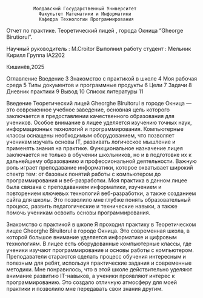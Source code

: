               Молдавский Государственный Университет
                Факультет Математики и Информатики
                Кафедра Технологии Программирования




                                  

Отчет по практике.
Теоретический лицей , города Окница “Gheorge Birutiorul”.








Научный руководитель : M.Croitor
Выполнил работу студент : Мельник Кирилл
Группа IA2202

Кишинёв,2025

Оглавление
Введение	3
Знакомство с практикой в школе	4
Моя рабочая среда	5
Типы документов и программные продукты	6
Цели	7
Задачи	8
Дневник практики	9
Вывод	10
Список литературы	11















Введение
Теоретический лицей Gheorghe Bîruitorul в городе Окница — это современное учебное заведение, основная цель которого заключается в предоставлении качественного образования для учеников. Особое внимание в лицее уделяется изучению точных наук, информационных технологий и программирования. Компьютерные классы оснащены необходимым оборудованием, что позволяет ученикам изучать основы IT, развивать логическое мышление и применять знания на практике.
Функциональное назначение лицея заключается не только в обучении школьников, но и в подготовке их к дальнейшему образованию и профессиональной деятельности. Важную роль играет преподавание информатики, которое охватывает широкий спектр тем: от базовых понятий работы с компьютером до программирования и веб-разработки.
Моя практика в данном лицее была связана с преподаванием информатики, изучением и повторением ключевых технологий веб-разработки, а также созданием сайта для школы. Это позволило мне глубже понять образовательный процесс, развить педагогические и технические навыки, а также помочь ученикам освоить основы программирования.












Знакомство с практикой в школе
Я проходил практику в Теоретическом лицее Gheorghe Bîruitorul в городе Окница. Это современная школа, в которой большое внимание уделяется информатике и цифровым технологиям. В лицее есть оборудованные компьютерные классы, где ученики изучают программирование и основы работы с компьютером. Преподаватели стараются сделать процесс обучения интересным и полезным для ребят, используя практические задания и современные методики.
Мне понравилось, что в этой школе действительно уделяют внимание развитию IT-навыков, а ученики проявляют интерес к программированию. Это создало отличную атмосферу для моей практики и позволило мне передавать свои знания другим.
